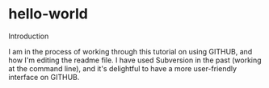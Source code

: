# hello-world
Introduction

I am in the process of working through this tutorial on using GITHUB, and how I'm editing the readme file. I have used Subversion in the past (working at the command line), and it's delightful to have a more user-friendly interface on GITHUB.
